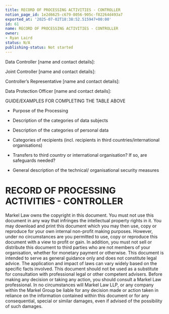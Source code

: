```yaml
---
title: RECORD OF PROCESSING ACTIVITIES - CONTROLLER
notion_page_id: 1e2d6625-c679-8056-905c-f82264d493a7
exported_at: '2025-07-02T18:38:52.515947+00:00'
id: 61
name: RECORD OF PROCESSING ACTIVITIES - CONTROLLER
owner:
- Ryan Laird
status: N/A
publishing-status: Not started
---
```


Data Controller [name and contact details]:

Joint Controller [name and contact details]:

Controller’s Representative [name and contact details]:

<!-- Unsupported block type: table -->

Data Protection Officer [name and contact details]:

GUIDE/EXAMPLES FOR COMPLETING THE TABLE ABOVE

- Purpose of the Processing

- Description of the categories of data subjects

- Description of the categories of personal data

- Categories of recipients (incl. recipients in third countries/international organisations)

- Transfers to third country or international organisation? If so, are safeguards needed?

- General description of the technical/ organisational security measures

# RECORD OF PROCESSING ACTIVITIES - CONTROLLER

Markel Law owns the copyright in this document. You must not use this document in any way that infringes the intellectual property rights in it. You may download and print this document which you may then use, copy or reproduce for your own internal non-profit making purposes. However, under no circumstances are you permitted to use, copy or reproduce this document with a view to profit or gain. In addition, you must not sell or distribute this document to third parties who are not members of your organisation, whether for monetary payment or otherwise. This document is intended to serve as general guidance only and does not constitute legal advice. The application and impact of laws can vary widely based on the specific facts involved. This document should not be used as a substitute for consultation with professional legal or other competent advisers. Before making any decision or taking any action, you should consult a Markel Law professional. In no circumstances will Markel Law LLP, or any company within the Markel Group be liable for any decision made or action taken in reliance on the information contained within this document or for any consequential, special or similar damages, even if advised of the possibility of such damages.